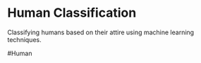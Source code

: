 # Human Classification
Classifying humans based on their attire using machine learning techniques.

#Human
